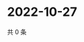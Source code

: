 # 2022-10-27

共 0 条

<!-- BEGIN WEIBO -->
<!-- 最后更新时间 Thu Oct 27 2022 21:38:08 GMT+0800 (China Standard Time) -->

<!-- END WEIBO -->
